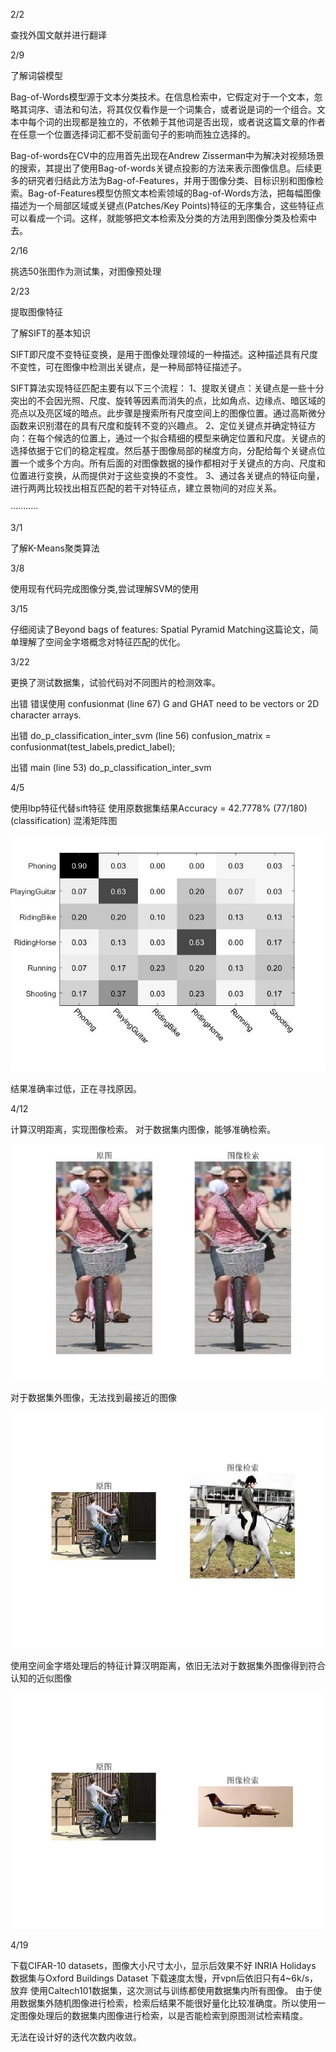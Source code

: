 2/2

查找外国文献并进行翻译

2/9

了解词袋模型

Bag-of-Words模型源于文本分类技术。在信息检索中，它假定对于一个文本，忽略其词序、语法和句法，将其仅仅看作是一个词集合，或者说是词的一个组合。文本中每个词的出现都是独立的，不依赖于其他词是否出现，或者说这篇文章的作者在任意一个位置选择词汇都不受前面句子的影响而独立选择的。

Bag-of-words在CV中的应用首先出现在Andrew Zisserman中为解决对视频场景的搜索，其提出了使用Bag-of-words关键点投影的方法来表示图像信息。后续更多的研究者归结此方法为Bag-of-Features，并用于图像分类、目标识别和图像检索。Bag-of-Features模型仿照文本检索领域的Bag-of-Words方法，把每幅图像描述为一个局部区域或关键点(Patches/Key Points)特征的无序集合，这些特征点可以看成一个词。这样，就能够把文本检索及分类的方法用到图像分类及检索中去。

2/16

挑选50张图作为测试集，对图像预处理



2/23

提取图像特征

了解SIFT的基本知识

SIFT即尺度不变特征变换，是用于图像处理领域的一种描述。这种描述具有尺度不变性，可在图像中检测出关键点，是一种局部特征描述子。

SIFT算法实现特征匹配主要有以下三个流程：
1、提取关键点：关键点是一些十分突出的不会因光照、尺度、旋转等因素而消失的点，比如角点、边缘点、暗区域的亮点以及亮区域的暗点。此步骤是搜索所有尺度空间上的图像位置。通过高斯微分函数来识别潜在的具有尺度和旋转不变的兴趣点。
2、定位关键点并确定特征方向：在每个候选的位置上，通过一个拟合精细的模型来确定位置和尺度。关键点的选择依据于它们的稳定程度。然后基于图像局部的梯度方向，分配给每个关键点位置一个或多个方向。所有后面的对图像数据的操作都相对于关键点的方向、尺度和位置进行变换，从而提供对于这些变换的不变性。
3、通过各关键点的特征向量，进行两两比较找出相互匹配的若干对特征点，建立景物间的对应关系。

···········

3/1

了解K-Means聚类算法

3/8

使用现有代码完成图像分类,尝试理解SVM的使用

3/15

仔细阅读了Beyond bags of features: Spatial Pyramid Matching这篇论文，简单理解了空间金字塔概念对特征匹配的优化。

3/22

更换了测试数据集，试验代码对不同图片的检测效率。

出错
错误使用 confusionmat (line 67)
G and GHAT need to be vectors or 2D character arrays.

出错 do_p_classification_inter_svm (line 56)
confusion_matrix = confusionmat(test_labels,predict_label);

出错 main (line 53)
do_p_classification_inter_svm

4/5

使用lbp特征代替sift特征
使用原数据集结果Accuracy = 42.7778% (77/180) (classification)
混淆矩阵图

![image](https://github.com/loserwin/Graduation-project/blob/master/resultpic/lbp2.jpg)

结果准确率过低，正在寻找原因。

4/12

计算汉明距离，实现图像检索。
对于数据集内图像，能够准确检索。

![image](https://github.com/loserwin/Graduation-project/blob/master/resultpic/research1.jpg)

对于数据集外图像，无法找到最接近的图像

![image](https://github.com/loserwin/Graduation-project/blob/master/resultpic/research3.jpg)

使用空间金字塔处理后的特征计算汉明距离，依旧无法对于数据集外图像得到符合认知的近似图像

![image](https://github.com/loserwin/Graduation-project/blob/master/resultpic/research2.jpg)

4/19

下载CIFAR-10 datasets，图像大小尺寸太小，显示后效果不好
INRIA Holidays 数据集与Oxford Buildings Dataset 下载速度太慢，开vpn后依旧只有4~6k/s，放弃
使用Caltech101数据集，这次测试与训练都使用数据集内所有图像。
由于使用数据集外随机图像进行检索，检索后结果不能很好量化比较准确度。所以使用一定图像处理后的数据集内图像进行检索，以是否能检索到原图测试检索精度。

无法在设计好的迭代次数内收敛。
